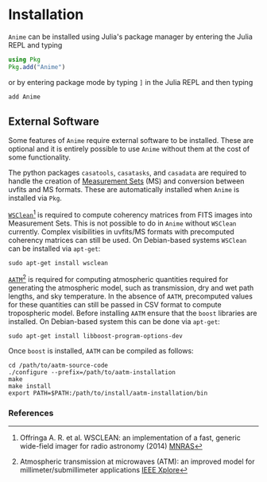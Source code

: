 # Installation

`Anime` can be installed using Julia's package manager by entering the Julia REPL and typing
```julia
using Pkg
Pkg.add("Anime")
```
or by entering package mode by typing `]` in the Julia REPL and then typing
```julia
add Anime
```

## External Software

Some features of `Anime` require external software to be installed. These are optional and it is entirely possible to use `Anime` without them at the cost of some functionality.

The python packages `casatools`, `casatasks`, and `casadata` are required to handle the creation of [Measurement Sets](https://casa.nrao.edu/Memos/229.html) (MS) and conversion between uvfits and MS formats. These are automatically installed when `Anime` is installed via `Pkg`.

[`WSClean`](https://wsclean.readthedocs.io/en/latest/)[^1] is required to compute coherency matrices from FITS images into Measurement Sets. This is not possible to do in `Anime` without `WSClean` currently. Complex visibilities in uvfits/MS formats with precomputed coherency matrices can still be used. On Debian-based systems `WSClean` can be installed via `apt-get`:
```console
sudo apt-get install wsclean
```

[`AATM`](https://www.mrao.cam.ac.uk/~bn204/alma/atmomodel.html#aatm-download)[^2] is required for computing atmospheric quantities required for generating the atmospheric model, such as transmission, dry and wet path lengths, and sky temperature. In the absence of `AATM`, precomputed values for these quantities can still be passed in CSV format to compute tropospheric model. Before installing `AATM` ensure that the `boost` libraries are installed. On Debian-based system this can be done via `apt-get`:
```console
sudo apt-get install libboost-program-options-dev
```
Once `boost` is installed, `AATM` can be compiled as follows:
```console
cd /path/to/aatm-source-code
./configure --prefix=/path/to/aatm-installation
make
make install
export PATH=$PATH:/path/to/install/aatm-installation/bin
```

### References
[^1]: Offringa A. R. et al. WSCLEAN: an implementation of a fast, generic wide-field imager for radio astronomy (2014) [MNRAS](https://academic.oup.com/mnras/article/444/1/606/1010067)
[^2]: Atmospheric transmission at microwaves (ATM): an improved model for millimeter/submillimeter applications [IEEE Xplore](https://ieeexplore.ieee.org/document/982447)
